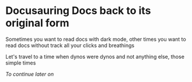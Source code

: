 # Docusauring Docs back to its original form

Sometimes you want to read docs with dark mode, other times you want to read docs without track all your clicks and breathings

Let's travel to a time when dynos were dynos and not anything else, those simple times

*To continue later on*